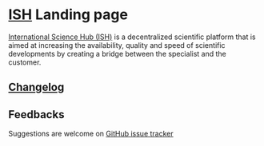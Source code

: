 # [ISH][ish] Landing page

[International Science Hub (ISH)][ish] is a decentralized scientific platform that is aimed at increasing the availability, quality and speed of scientific developments by creating a bridge between the specialist and the customer.

## [Changelog](CHANGELOG.md)

## Feedbacks

Suggestions are welcome on [GitHub issue tracker](https://github.com/wisdman/ish-landing/issues)

[ish]: https://ish.earth/